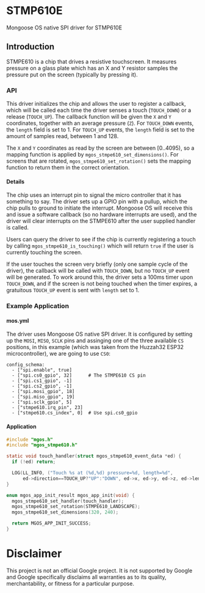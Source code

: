# STMP610E
Mongoose OS native SPI driver for STMP610E

## Introduction

STMPE610 is a chip that drives a resistive touchscreen. It measures pressure on
a glass plate which has an X and Y resistor samples the pressure put on the
screen (typically by pressing it).

### API

This driver initializes the chip and allows the user to register a callback,
which will be called each time the driver senses a touch (`TOUCH_DOWN`) or
a release (`TOUCH_UP`). The callback function will be given the `X` and `Y`
coordinates, together with an average pressure (`Z`). For `TOUCH_DOWN`
events, the `length` field is set to 1. For `TOUCH_UP` events, the `length`
field is set to the amount of samples read, between 1 and 128.

The `X` and `Y` coordinates as read by the screen are between [0..4095), so
a mapping function is applied by `mgos_stmpe610_set_dimensions()`. For screens
that are rotated, `mgos_stmpe610_set_rotation()` sets the mapping function to
return them in the correct orientation.

#### Details

The chip uses an interrupt pin to signal the micro controller that it has
something to say. The driver sets up a GPIO pin with a pullup, which the
chip pulls to ground to initiate the interrupt. Mongoose OS will receive
this and issue a software callback (so no hardware interrupts are used),
and the driver will clear interrupts on the STMPE610 after the user supplied
handler is called.

Users can query the driver to see if the chip is currently registering a
touch by calling `mgos_stmpe610_is_touching()` which will return `true` if
the user is currently touching the screen.

If the user touches the screen very briefly (only one sample cycle of the
driver), the callback will be called with `TOUCH_DOWN`, but no `TOUCH_UP`
event will be generated. To work around this, the driver sets a 100ms timer
upon `TOUCH_DOWN`, and if the screen is not being touched when the timer
expires, a gratuitous `TOUCH_UP` event is sent with `length` set to 1.

### Example Application

#### mos.yml

The driver uses Mongoose OS native SPI driver. It is configured by setting
up the `MOSI`, `MISO`, `SCLK` pins and assinging one of the three
available `CS` positions, in this example (which was taken from
the Huzzah32 ESP32 microcontroller), we are going to use `CS0`:

```
config_schema:
  - ["spi.enable", true]
  - ["spi.cs0_gpio", 32]      # The STMPE610 CS pin
  - ["spi.cs1_gpio", -1]
  - ["spi.cs2_gpio", -1]
  - ["spi.mosi_gpio", 18]
  - ["spi.miso_gpio", 19]
  - ["spi.sclk_gpio", 5]
  - ["stmpe610.irq_pin", 23]
  - ["stmpe610.cs_index", 0]  # Use spi.cs0_gpio
```

#### Application

```c
#include "mgos.h"
#include "mgos_stmpe610.h"

static void touch_handler(struct mgos_stmpe610_event_data *ed) {
  if (!ed) return;

  LOG(LL_INFO, ("Touch %s at (%d,%d) pressure=%d, length=%d", 
      ed->direction==TOUCH_UP?"UP":"DOWN", ed->x, ed->y, ed->z, ed->length));
}

enum mgos_app_init_result mgos_app_init(void) {
  mgos_stmpe610_set_handler(touch_handler);
  mgos_stmpe610_set_rotation(STMPE610_LANDSCAPE);
  mgos_stmpe610_set_dimensions(320, 240);

  return MGOS_APP_INIT_SUCCESS;
}
```

# Disclaimer

This project is not an official Google project. It is not supported by Google
and Google specifically disclaims all warranties as to its quality,
merchantability, or fitness for a particular purpose.

